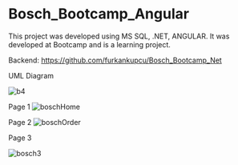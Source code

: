 # Bosch_Bootcamp_Angular


This project was developed using MS SQL, .NET, ANGULAR. It was developed at Bootcamp and is a learning project.

Backend: https://github.com/furkankupcu/Bosch_Bootcamp_Net

UML Diagram

![b4](https://github.com/furkankupcu/Bosch_Bootcamp_Angular/assets/51542849/a5c397db-321f-47b9-8bfe-d028af9d5aeb)

Page 1
![boschHome](https://github.com/furkankupcu/Bosch_Bootcamp_Angular/assets/51542849/b9b579f6-d1c6-4015-ab09-cf2dd7a70898)


Page 2 
![boschOrder](https://github.com/furkankupcu/Bosch_Bootcamp_Angular/assets/51542849/2ebeaaeb-9d3f-4487-a48f-cbb08056b44f)

Page 3

![bosch3](https://github.com/furkankupcu/Bosch_Bootcamp_Angular/assets/51542849/cd49bb83-03e8-453e-9a2c-f4d2eafae3dd)
